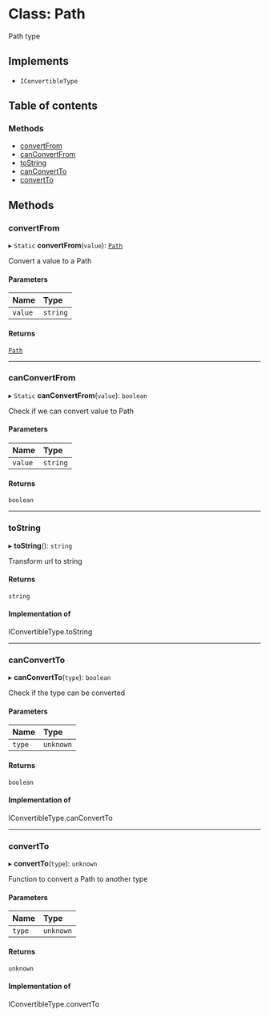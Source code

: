 # Class: Path

Path type

## Implements

- `IConvertibleType`

## Table of contents

### Methods

- [convertFrom](Path.md#convertfrom)
- [canConvertFrom](Path.md#canconvertfrom)
- [toString](Path.md#tostring)
- [canConvertTo](Path.md#canconvertto)
- [convertTo](Path.md#convertto)

## Methods

### convertFrom

▸ `Static` **convertFrom**(`value`): [`Path`](Path.md)

Convert a value to a Path

#### Parameters

| Name | Type |
| :------ | :------ |
| `value` | `string` |

#### Returns

[`Path`](Path.md)

___

### canConvertFrom

▸ `Static` **canConvertFrom**(`value`): `boolean`

Check if we can convert value to Path

#### Parameters

| Name | Type |
| :------ | :------ |
| `value` | `string` |

#### Returns

`boolean`

___

### toString

▸ **toString**(): `string`

Transform url to string

#### Returns

`string`

#### Implementation of

IConvertibleType.toString

___

### canConvertTo

▸ **canConvertTo**(`type`): `boolean`

Check if the type can be converted

#### Parameters

| Name | Type |
| :------ | :------ |
| `type` | `unknown` |

#### Returns

`boolean`

#### Implementation of

IConvertibleType.canConvertTo

___

### convertTo

▸ **convertTo**(`type`): `unknown`

Function to convert a Path to another type

#### Parameters

| Name | Type |
| :------ | :------ |
| `type` | `unknown` |

#### Returns

`unknown`

#### Implementation of

IConvertibleType.convertTo
